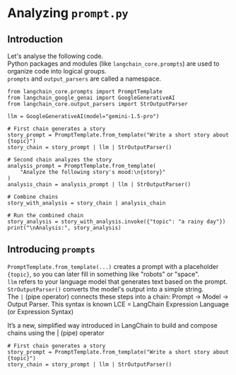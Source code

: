 # Analyzing  `prompt.py`
## Introduction
Let's analyse the following code.<br>
Python packages and modules (like `langchain_core.prompts`) are used to organize code into logical groups.<br>
`prompts` and `output_parsers` are called a namespace.
```
from langchain_core.prompts import PromptTemplate
from langchain_google_genai import GoogleGenerativeAI
from langchain_core.output_parsers import StrOutputParser

llm = GoogleGenerativeAI(model="gemini-1.5-pro")

# First chain generates a story
story_prompt = PromptTemplate.from_template("Write a short story about {topic}")
story_chain = story_prompt | llm | StrOutputParser()

# Second chain analyzes the story
analysis_prompt = PromptTemplate.from_template(
    "Analyze the following story's mood:\n{story}"
)
analysis_chain = analysis_prompt | llm | StrOutputParser()

# Combine chains
story_with_analysis = story_chain | analysis_chain

# Run the combined chain
story_analysis = story_with_analysis.invoke({"topic": "a rainy day"})
print("\nAnalysis:", story_analysis)
```


## Introducing `prompts`
`PromptTemplate.from_template(...)` creates a prompt with a placeholder `{topic}`, so you can later fill in something like "robots" or "space".<br>
`llm` refers to your language model that generates text based on the prompt.<br>
`StrOutputParser()` converts the model's output into a simple string. <br>
The `|` (pipe operator) connects these steps into a chain: Prompt → Model → Output Parser. 
This syntax is known LCE = LangChain Expression Language (or Expression Syntax)

It’s a new, simplified way introduced in LangChain to build and compose chains using the | (pipe) operator
```
# First chain generates a story
story_prompt = PromptTemplate.from_template("Write a short story about {topic}")
story_chain = story_prompt | llm | StrOutputParser()
```
